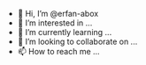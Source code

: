 - 👋 Hi, I’m @erfan-abox
- 👀 I’m interested in ...
- 🌱 I’m currently learning ...
- 💞️ I’m looking to collaborate on ...
- 📫 How to reach me ...

<!---
erfan-abox/erfan-abox is a ✨ special ✨ repository because its `README.md` (this file) appears on your GitHub profile.
You can click the Preview link to take a look at your changes.
--->
